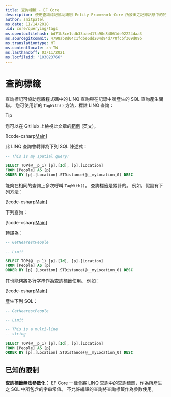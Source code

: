```yaml
---
title: 查詢標籤 - EF Core
description: 使用查詢標記協助識別 Entity Framework Core 所發出之記錄訊息中的特定查詢
author: smitpatel
ms.date: 11/14/2018
uid: core/querying/tags
ms.openlocfilehash: bd71b8ce1cdb33aae417a90e84861de92224daa3
ms.sourcegitcommit: 4798ab8d04c1fdbe6dd204d94d770fcbf309d09b
ms.translationtype: MT
ms.contentlocale: zh-TW
ms.lasthandoff: 03/11/2021
ms.locfileid: "103023766"
---
```

# <a name="query-tags"></a>查詢標籤

查詢標記可協助您將程式碼中的 LINQ 查詢與在記錄中所產生的 SQL 查詢產生關聯。
您可使用新的 `TagWith()` 方法，標註 LINQ 查詢：

> [!TIP]
> 您可以在 GitHub 上檢視此文章的[範例](https://github.com/dotnet/EntityFramework.Docs/tree/main/samples/core/Querying/Tags) \(英文\)。

[!code-csharp[Main](../../../samples/core/Querying/Tags/Program.cs#BasicQueryTag)]

此 LINQ 查詢會轉譯為下列 SQL 陳述式：

```sql
-- This is my spatial query!

SELECT TOP(@__p_1) [p].[Id], [p].[Location]
FROM [People] AS [p]
ORDER BY [p].[Location].STDistance(@__myLocation_0) DESC
```

能夠在相同的查詢上多次呼叫 `TagWith()`。
查詢標籤是累計的。
例如，假設有下列方法：

[!code-csharp[Main](../../../samples/core/Querying/Tags/Program.cs#QueryableMethods)]

下列查詢：

[!code-csharp[Main](../../../samples/core/Querying/Tags/Program.cs#ChainedQueryTags)]

轉譯為：

```sql
-- GetNearestPeople

-- Limit

SELECT TOP(@__p_1) [p].[Id], [p].[Location]
FROM [People] AS [p]
ORDER BY [p].[Location].STDistance(@__myLocation_0) DESC
```

其也能夠將多行字串作為查詢標籤使用。
例如：

[!code-csharp[Main](../../../samples/core/Querying/Tags/Program.cs#MultilineQueryTag)]

產生下列 SQL：

```sql
-- GetNearestPeople

-- Limit

-- This is a multi-line
-- string

SELECT TOP(@__p_1) [p].[Id], [p].[Location]
FROM [People] AS [p]
ORDER BY [p].[Location].STDistance(@__myLocation_0) DESC
```

## <a name="known-limitations"></a>已知的限制

**查詢標籤無法參數化：** EF Core 一律會將 LINQ 查詢中的查詢標籤，作為所產生之 SQL 中所包含的字串常值。
不允許編譯的查詢將查詢標籤作為參數使用。

